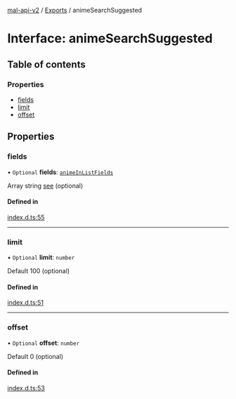 [mal-api-v2](../../README.md) / [Exports](../modules.md) / animeSearchSuggested

# Interface: animeSearchSuggested

## Table of contents

### Properties

-   [fields](animeSearchSuggested.md#fields)
-   [limit](animeSearchSuggested.md#limit)
-   [offset](animeSearchSuggested.md#offset)

## Properties

### fields

• `Optional` **fields**: [`animeInListFields`](../modules.md#animeinlistfields)

Array string [see](../modules.md#animeinlistfields) (optional)

#### Defined in

[index.d.ts:55](https://github.com/droidxrx/mal-api-v2/blob/bcfd676/lib/index.d.ts#L55)

---

### limit

• `Optional` **limit**: `number`

Default 100 (optional)

#### Defined in

[index.d.ts:51](https://github.com/droidxrx/mal-api-v2/blob/bcfd676/lib/index.d.ts#L51)

---

### offset

• `Optional` **offset**: `number`

Default 0 (optional)

#### Defined in

[index.d.ts:53](https://github.com/droidxrx/mal-api-v2/blob/bcfd676/lib/index.d.ts#L53)

